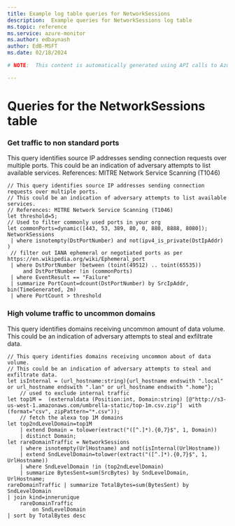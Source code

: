 ```yaml
---
title: Example log table queries for NetworkSessions
description:  Example queries for NetworkSessions log table
ms.topic: reference
ms.service: azure-monitor
ms.author: edbaynash
author: EdB-MSFT
ms.date: 02/18/2024

# NOTE:  This content is automatically generated using API calls to Azure. Any edits made on these files will be overwritten in the next run of the script. 

---
```


# Queries for the NetworkSessions table


### Get traffic to non standard ports  


This query identifies source IP addresses sending connection requests over multiple ports. This could be an indication of adversary attempts to list available services. References: MITRE Network Service Scanning (T1046)  

```query
// This query identifies source IP addresses sending connection requests over multiple ports.
// This could be an indication of adversary attempts to list available services.
// References: MITRE Network Service Scanning (T1046)
let threshold=5;
// Used to filter commonly used ports in your org
let commonPorts=dynamic([443, 53, 389, 80, 0, 880, 8888, 8080]);
NetworkSessions
 | where isnotempty(DstPortNumber) and not(ipv4_is_private(DstIpAddr) ) 
 // filter out IANA ephemeral or negotiated ports as per https://en.wikipedia.org/wiki/Ephemeral_port
 | where DstPortNumber !between (toint(49512) .. toint(65535)) 
     and DstPortNumber !in (commonPorts)
 | where EventResult == "Failure" 
 | summarize PortCount=dcount(DstPortNumber) by SrcIpAddr, bin(TimeGenerated, 2m)
 | where PortCount > threshold
```



### High volume traffic to uncommon domains  


This query identifies domains receiving uncommon amount of data volume. This could be an indication of adversary attempts to steal and exfiltrate data.  

```query
// This query identifies domains receiving uncommon about of data volume.
// This could be an indication of adversary attempts to steal and exfiltrate data.
let isInternal = (url_hostname:string){url_hostname endswith ".local" or url_hostname endswith ".lan" or url_hostname endswith ".home"};
    // used to exclude internal traffic
let top1M =  (externaldata (Position:int, Domain:string) [@"http://s3-us-west-1.amazonaws.com/umbrella-static/top-1m.csv.zip"]  with (format="csv", zipPattern="*.csv"));
    // fetch the alexa top 1M domains
let top2ndLevelDomain=top1M
    | extend Domain = tolower(extract("([^.]*).{0,7}$", 1, Domain)) 
    | distinct Domain;
let rareDomainTraffic = NetworkSessions
    | where isnotempty(UrlHostname) and not(isInternal(UrlHostname))
    | extend SndLevelDomain=tolower(extract("([^.]*).{0,7}$", 1, UrlHostname))
    | where SndLevelDomain !in (top2ndLevelDomain)
    | summarize BytesSent=sum(SrcBytes) by SndLevelDomain, UrlHostname;
rareDomainTraffic | summarize TotalBytes=sum(BytesSent) by SndLevelDomain
| join kind=innerunique
    rareDomainTraffic
        on SndLevelDomain
| sort by TotalBytes desc 
```

